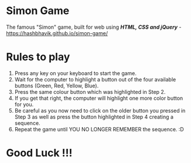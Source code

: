 # Simon Game

The famous "Simon" game, built for web using ***HTML, CSS and jQuery*** - https://hashbhavik.github.io/simon-game/

# Rules to play

1) Press any key on your keyboard to start the game.
2) Wait for the computer to highlight a button out of the four available buttons (Green, Red, Yellow, Blue).
3) Press the same colour button which was highlighted in Step 2.
4) If you get that right, the computer will highlight one more color button for you.
6) Be careful as you now need to click on the older button you pressed in Step 3 as well as press the button highlighted in Step 4 creating a sequence.
7) Repeat the game until YOU NO LONGER REMEMBER the sequence. :D


# Good Luck !!!
